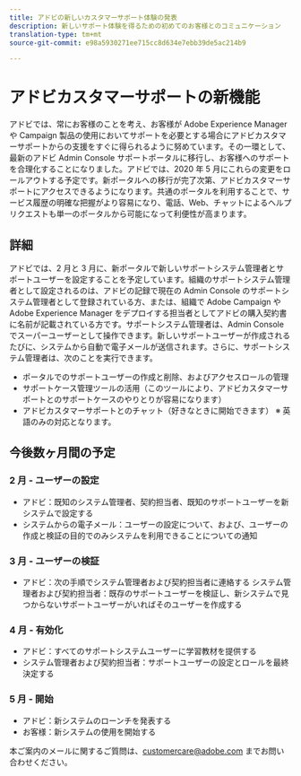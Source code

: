 ```yaml
---
title: アドビの新しいカスタマーサポート体験の発表
description: 新しいサポート体験を得るための初めてのお客様とのコミュニケーション
translation-type: tm+mt
source-git-commit: e98a5930271ee715cc8d634e7ebb39de5ac214b9

---
```



# アドビカスタマーサポートの新機能

アドビでは、常にお客様のことを考え、お客様が Adobe Experience Manager や Campaign 製品の使用においてサポートを必要とする場合にアドビカスタマーサポートからの支援をすぐに得られるように努めています。その一環として、最新のアドビ Admin Console サポートポータルに移行し、お客様へのサポートを合理化することになりました。アドビでは、2020 年 5 月にこれらの変更をロールアウトする予定です。新ポータルへの移行が完了次第、アドビカスタマーサポートにアクセスできるようになります。共通のポータルを利用することで、サービス履歴の明確な把握がより容易になり、電話、Web、チャットによるヘルプリクエストも単一のポータルから可能になって利便性が高まります。

## 詳細

アドビでは、2 月と 3 月に、新ポータルで新しいサポートシステム管理者とサポートユーザーを設定することを予定しています。組織のサポートシステム管理者として設定されるのは、アドビの記録で現在の Admin Console のサポートシステム管理者として登録されている方、または、組織で Adobe Campaign や Adobe Experience Manager をデプロイする担当者としてアドビの購入契約書に名前が記載されている方です。サポートシステム管理者は、Admin Console でスーパーユーザーとして操作できます。新しいサポートユーザーが作成されるたびに、システムから自動で電子メールが送信されます。さらに、サポートシステム管理者は、次のことを実行できます。

* ポータルでのサポートユーザーの作成と削除、およびアクセスロールの管理
* サポートケース管理ツールの活用（このツールにより、アドビカスタマーサポートとのサポートケースのやりとりが容易になります）
* アドビカスタマーサポートとのチャット（好きなときに開始できます） ※ 英語のみの対応となります。

## 今後数ヶ月間の予定

### 2 月 - ユーザーの設定

* アドビ：既知のシステム管理者、契約担当者、既知のサポートユーザーを新システムで設定する
* システムからの電子メール：ユーザーの設定について、および、ユーザーの作成と検証の目的でのみシステムを利用できることについての通知


### 3 月 - ユーザーの検証

* アドビ：次の手順でシステム管理者および契約担当者に連絡する
システム管理者および契約担当者：既存のサポートユーザーを検証し、新システムで見つからないサポートユーザーがいればそのユーザーを作成する

### 4 月 - 有効化

* アドビ：すべてのサポートシステムユーザーに学習教材を提供する
* システム管理者および契約担当者：サポートユーザーの設定とロールを最終決定する

### 5 月 - 開始

* アドビ：新システムのローンチを発表する
* お客様：新システムの使用を開始する

本ご案内のメールに関するご質問は、[customercare@adobe.com](mailto:customercare@adobe.com) までお問い合わせください。
